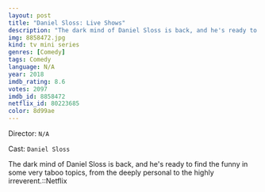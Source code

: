 ```yaml
---
layout: post
title: "Daniel Sloss: Live Shows"
description: "The dark mind of Daniel Sloss is back, and he's ready to find the funny in some very taboo topics, from the deeply personal to the highly irreverent.::Netflix.."
img: 8858472.jpg
kind: tv mini series
genres: [Comedy]
tags: Comedy 
language: N/A
year: 2018
imdb_rating: 8.6
votes: 2097
imdb_id: 8858472
netflix_id: 80223685
color: 8d99ae
---
```

Director: `N/A`  

Cast: `Daniel Sloss` 

The dark mind of Daniel Sloss is back, and he's ready to find the funny in some very taboo topics, from the deeply personal to the highly irreverent.::Netflix